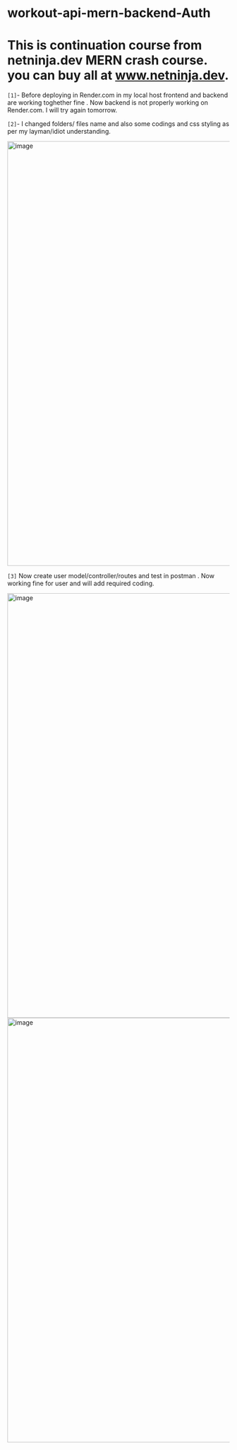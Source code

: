 # workout-api-mern-backend-Auth
# This is continuation course from netninja.dev MERN crash course. you can buy all at www.netninja.dev.
`[1]`- Before deploying in Render.com in my local host frontend and backend are working toghether fine . Now backend is not properly working on Render.com. I will try again tomorrow.

`[2]`- I changed folders/ files name and also some codings and css styling as per my layman/idiot understanding.


<img width="960" alt="image" src="https://github.com/Thein-Naing/workout-api-mern/assets/117463446/eddbc3a3-9b52-4f96-8a97-71da04e66ae2">



`[3]` Now create user model/controller/routes and test in postman . Now working fine for user  and will add required coding.

<img width="960" alt="image" src="https://github.com/Thein-Naing/workout-api-mern/assets/117463446/9a2cf23b-af93-497d-90d8-361eaa96b439">
<img width="960" alt="image" src="https://github.com/Thein-Naing/workout-api-mern/assets/117463446/7e2a4c5d-71ec-4775-9536-bc7ba3af71a1">











